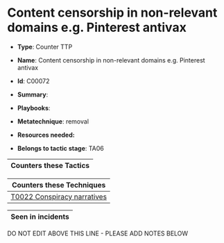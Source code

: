 # Content censorship in non-relevant domains e.g. Pinterest antivax

* **Type**: Counter TTP

* **Name**: Content censorship in non-relevant domains e.g. Pinterest antivax

* **Id**: C00072

* **Summary**: 

* **Playbooks**: 

* **Metatechnique**: removal

* **Resources needed:** 

* **Belongs to tactic stage**: TA06


| Counters these Tactics |
| ---------------------- |



| Counters these Techniques |
| ------------------------- |
| [T0022 Conspiracy narratives](../techniques/T0022.md) |



| Seen in incidents |
| ----------------- |


DO NOT EDIT ABOVE THIS LINE - PLEASE ADD NOTES BELOW